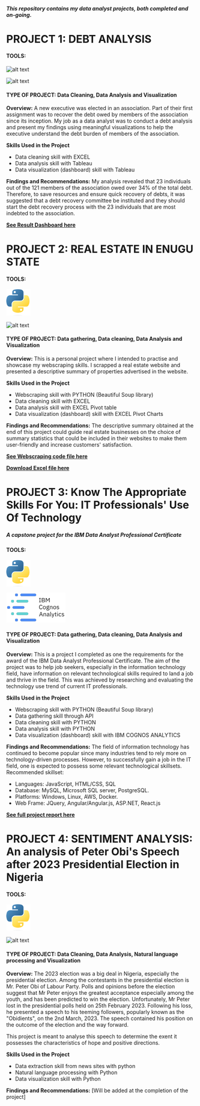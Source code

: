 ##### _This repository contains my data analyst projects, both completed and on-going._

# PROJECT 1: DEBT ANALYSIS
#### TOOLS:   
![alt text](https://github.com/ChimaobiOgbonna/Chimaobi_Portfolio/blob/main/Microsoft_Excel_2013-2019_logo.svg.png?raw=true "EXCEL")

![alt text](https://github.com/ChimaobiOgbonna/Chimaobi_Portfolio/blob/main/Tableau_Software_Logo_Small.png?raw=true "TABLEAU")
#### TYPE OF PROJECT: Data Cleaning, Data Analysis and Visualization

__Overview:__
A new executive was elected in an association. Part of their first assignment was to recover the debt owed by members of the association since its inception.
My job as a data analyst was to conduct a debt analysis and present my findings using meaningful visualizations to help the executive understand the debt burden of members of the association. 

__Skills Used in the Project__
* Data cleaning skill with EXCEL
* Data analysis skill with Tableau
* Data visualization (dashboard) skill with Tableau

**Findings and Recommendations:**
My analysis revealed that 23 individuals out of the 121 members of the association owed over 34% of the total debt. Therefore, to save resources and ensure quick recovery of debts, it was suggested that a debt recovery committee be instituted and they should start the debt recovery process with the 23 individuals that are most indebted to the association. 

[**See Result Dashboard here**](https://public.tableau.com/app/profile/chimaobi7625/viz/BFCDEBTANALYSIS/Dashboard1)



# PROJECT 2: REAL ESTATE IN ENUGU STATE
#### TOOLS:   
![alt text](https://github.com/ChimaobiOgbonna/Chimaobi-Ogbonna-Portfolio/blob/main/Python-logo-notext.svg.png?raw=true "PYTHON")

![alt text](https://github.com/ChimaobiOgbonna/Chimaobi_Portfolio/blob/main/Microsoft_Excel_2013-2019_logo.svg.png?raw=true "EXCEL")



#### TYPE OF PROJECT: Data gathering, Data cleaning, Data Analysis and Visualization

__Overview:__
This is a personal project where I intended to practise and showcase my webscraping skills. I scrapped a real estate website and presented a descriptive summary of properties advertised in the website. 

__Skills Used in the Project__
* Webscraping skill with PYTHON (Beautiful Soup library)
* Data cleaning skill with EXCEL
* Data analysis skill with EXCEL Pivot table
* Data visualization (dashboard) skill with EXCEL Pivot Charts

**Findings and Recommendations:**
The descriptive summary obtained at the end of this project could guide real estate businesses on the choice of summary statistics that could be included in their websites to make them user-friendly and increase customers' satisfaction. 

[**See Webscraping code file here**](https://github.com/ChimaobiOgbonna/Chimaobi-Ogbonna-Portfolio/blob/main/buying_a_house_in_Enugu.ipynb)

[**Download Excel file here**](https://github.com/ChimaobiOgbonna/Chimaobi-Ogbonna-Portfolio/blob/main/Enugu_Real_estate_data.xlsx?raw=true)


# PROJECT 3: Know The Appropriate Skills For You: IT Professionals' Use Of Technology
##### *A capstone project for the IBM Data Analyst Professional Certificate* 

#### TOOLS:   
![alt text](https://github.com/ChimaobiOgbonna/Chimaobi-Ogbonna-Portfolio/blob/main/Python-logo-notext.svg.png?raw=true "PYTHON")

![alt text](https://github.com/ChimaobiOgbonna/Chimaobi-Ogbonna-Portfolio/blob/main/ibm-cognos-analytics%20edit.png?raw=true "COGNOS ANALYTICS")


#### TYPE OF PROJECT: Data gathering, Data cleaning, Data Analysis and Visualization

__Overview:__
This is a project I completed as one the requirements for the award of the IBM Data Analyst Professional Certificate. The aim of the project was to help job seekers, especially in the information technology field, have information on relevant technological skills required to land a job and thrive in the field. This was achieved by researching and evaluating the technology use trend of current IT professionals. 

__Skills Used in the Project__
* Webscraping skill with PYTHON (Beautiful Soup library)
* Data gathering skill through API
* Data cleaning skill with PYTHON
* Data analysis skill with PYTHON
* Data visualization (dashboard) skill with IBM COGNOS ANALYTICS

**Findings and Recommendations:**
The field of information technology has continued to become popular since many industries tend to rely more on technology-driven processes. However, to successfully gain a job in the IT field, one is expected to possess some relevant technological skillsets.
Recommended skillset:
* Languages: JavaScript, HTML/CSS, SQL
* Database: MySQL, Microsoft SQL server, PostgreSQL.
* Platforms: Windows, Linux, AWS, Docker.
* Web Frame: JQuery, Angular/Angular.js, ASP.NET, React.js

[**See full project report here**](https://github.com/ChimaobiOgbonna/Chimaobi-Ogbonna-Portfolio/blob/main/capstone-story-template.pdf)


# PROJECT 4: SENTIMENT ANALYSIS: An analysis of Peter Obi's Speech after 2023 Presidential Election in Nigeria
#### TOOLS:   
![alt text](https://github.com/ChimaobiOgbonna/Chimaobi-Ogbonna-Portfolio/blob/main/Python-logo-notext.svg.png?raw=true "PYTHON")

![alt text](https://github.com/ChimaobiOgbonna/Chimaobi_Portfolio/blob/main/Tableau_Software_Logo_Small.png?raw=true "TABLEAU")
#### TYPE OF PROJECT: Data Cleaning, Data Analysis, Natural language processing and Visualization

__Overview:__
The 2023 election was a big deal in Nigeria, especially the presidential election. Among the contestants in the presidential election is Mr. Peter Obi of Labour Party. Polls and opinions before the election suggest that Mr Peter enjoys the greatest acceptance especially among the youth, and has been predicted to win the election. Unfortunately, Mr Peter lost in the presidential polls held on 25th February 2023. Following his loss, he presented a speech to his teeming followers, popularly known as the "Obidients", on the 2nd March, 2023. The speech contained his position on the outcome of the election and the way forward.

This project is meant to analyse this speech to determine the exent it possesses the characteristics of hope and positive directions.

__Skills Used in the Project__
* Data extraction skill from news sites with python
* Natural language processing with Python
* Data visualization skill with Python 

**Findings and Recommendations:**
[Will be added at the completion of the project]



